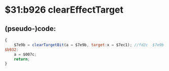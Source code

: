 ﻿
# $31:b926 clearEffectTarget

<summary></summary>

## (pseudo-)code:
```js
{
	$7e9b = clearTargetBit(a = $7e9b, target:x = $7ec1); //fd2c  $7e9b &= ~(#80 >> x)
$b932:
	a = $007c;
	return;
}
```



